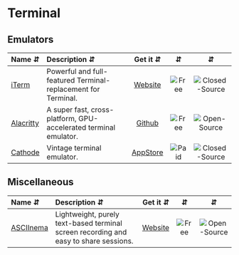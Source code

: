 # Terminal

## Emulators
| Name ⇵ | Description ⇵ | Get it ⇵ | ⇵ | ⇵ |
|:-------|:--------------|:--------:|:-:|:-:|
|[iTerm](https://www.iterm2.com/)| Powerful and full-featured Terminal-replacement for Terminal.|[Website](https://www.iterm2.com/)|![Free](symbols/free.svg "Free")|![Closed-Source](symbols/closed.svg "Closed-Source")|
|[Alacritty](https://github.com/alacritty/alacritty)| A super fast, cross-platform, GPU-accelerated terminal emulator.|[Github](https://github.com/alacritty/alacritty)|![Free](symbols/free.svg "Free")|![Open-Source](symbols/open.svg "Open-Source")|
|[Cathode](https://apps.apple.com/us/app/cathode/id499233976?mt=12)| Vintage terminal emulator.|[AppStore](https://apps.apple.com/us/app/cathode/id499233976?mt=12)|![Paid](symbols/paid.svg "Paid")|![Closed-Source](symbols/closed.svg "Closed-Source")|


## Miscellaneous
| Name ⇵ | Description ⇵ | Get it ⇵ | ⇵ | ⇵ |
|:-------|:--------------|:--------:|:-:|:-:|
|[ASCIInema](https://asciinema.org/)| Lightweight, purely text-based terminal screen recording and easy to share sessions.|[Website](https://asciinema.org/docs/getting-started)|![Free](symbols/free.svg "Free")|![Open-Source](symbols/open.svg "Open-Source")|

